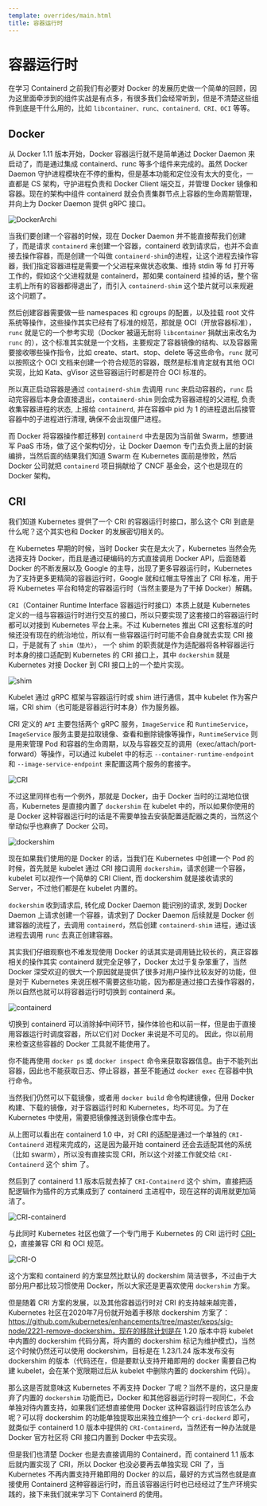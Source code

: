 ```yaml
---
template: overrides/main.html
title: 容器运行时
---
```


# 容器运行时
在学习 Containerd 之前我们有必要对 Docker 的发展历史做一个简单的回顾，因为这里面牵涉到的组件实战是有点多，有很多我们会经常听到，但是不清楚这些组件到底是干什么用的，比如 `libcontainer、runc、containerd、CRI、OCI` 等等。

## Docker
从 Docker 1.11 版本开始，Docker 容器运行就不是简单通过 Docker Daemon 来启动了，而是通过集成 containerd、runc 等多个组件来完成的。虽然 Docker Daemon 守护进程模块在不停的重构，但是基本功能和定位没有太大的变化，一直都是 CS 架构，守护进程负责和 Docker Client 端交互，并管理 Docker 镜像和容器。现在的架构中组件 containerd 就会负责集群节点上容器的生命周期管理，并向上为 Docker Daemon 提供 gRPC 接口。

![DockerArchi](../assets/images/DockerArchi.png "DockerArchi")

当我们要创建一个容器的时候，现在 Docker Daemon 并不能直接帮我们创建了，而是请求 `containerd` 来创建一个容器，containerd 收到请求后，也并不会直接去操作容器，而是创建一个叫做 `containerd-shim`的进程，让这个进程去操作容器，我们指定容器进程是需要一个父进程来做状态收集、维持 stdin 等 fd 打开等工作的，假如这个父进程就是 containerd，那如果 containerd 挂掉的话，整个宿主机上所有的容器都得退出了，而引入 `containerd-shim` 这个垫片就可以来规避这个问题了。

然后创建容器需要做一些 namespaces 和 cgroups 的配置，以及挂载 root 文件系统等操作，这些操作其实已经有了标准的规范，那就是 OCI（开放容器标准），`runc` 就是它的一个参考实现（Docker 被逼无耐将 `libcontainer` 捐献出来改名为 `runc` 的），这个标准其实就是一个文档，主要规定了容器镜像的结构、以及容器需要接收哪些操作指令，比如 create、start、stop、delete 等这些命令。`runc` 就可以按照这个 OCI 文档来创建一个符合规范的容器，既然是标准肯定就有其他 OCI 实现，比如 Kata、gVisor 这些容器运行时都是符合 OCI 标准的。

所以真正启动容器是通过 `containerd-shim` 去调用 `runc` 来启动容器的，`runc` 启动完容器后本身会直接退出，`containerd-shim` 则会成为容器进程的父进程, 负责收集容器进程的状态, 上报给 `containerd`, 并在容器中 pid 为 1 的进程退出后接管容器中的子进程进行清理, 确保不会出现僵尸进程。

而 Docker 将容器操作都迁移到 `containerd` 中去是因为当前做 Swarm，想要进军 PaaS 市场，做了这个架构切分，让 Docker Daemon 专门去负责上层的封装编排，当然后面的结果我们知道 Swarm 在 Kubernetes 面前是惨败，然后 Docker 公司就把 `containerd` 项目捐献给了 CNCF 基金会，这个也是现在的 Docker 架构。

## CRI

我们知道 Kubernetes 提供了一个 CRI 的容器运行时接口，那么这个 CRI 到底是什么呢？这个其实也和 Docker 的发展密切相关的。

在 Kubernetes 早期的时候，当时 Docker 实在是太火了，Kubernetes 当然会先选择支持 Docker，而且是通过硬编码的方式直接调用 Docker API，后面随着 Docker 的不断发展以及 Google 的主导，出现了更多容器运行时，Kubernetes 为了支持更多更精简的容器运行时，Google 就和红帽主导推出了 CRI 标准，用于将 Kubernetes 平台和特定的容器运行时（当然主要是为了干掉 Docker）解耦。

`CRI`（Container Runtime Interface 容器运行时接口）本质上就是 Kubernetes 定义的一组与容器运行时进行交互的接口，所以只要实现了这套接口的容器运行时都可以对接到 Kubernetes 平台上来。不过 Kubernetes 推出 CRI 这套标准的时候还没有现在的统治地位，所以有一些容器运行时可能不会自身就去实现 CRI 接口，于是就有了 `shim（垫片）`， 一个 shim 的职责就是作为适配器将各种容器运行时本身的接口适配到 Kubernetes 的 CRI 接口上，其中 `dockershim` 就是 Kubernetes 对接 Docker 到 CRI 接口上的一个垫片实现。

![shim](../assets/images/shim.png "shim")

Kubelet 通过 gRPC 框架与容器运行时或 shim 进行通信，其中 kubelet 作为客户端，CRI shim（也可能是容器运行时本身）作为服务器。

CRI 定义的 `API` 主要包括两个 gRPC 服务，`ImageService` 和 `RuntimeService`，`ImageService` 服务主要是拉取镜像、查看和删除镜像等操作，`RuntimeService` 则是用来管理 Pod 和容器的生命周期，以及与容器交互的调用（exec/attach/port-forward）等操作，可以通过 kubelet 中的标志 `--container-runtime-endpoint` 和 `--image-service-endpoint` 来配置这两个服务的套接字。

![CRI](../assets/images/CRI.png "CRI")

不过这里同样也有一个例外，那就是 Docker，由于 Docker 当时的江湖地位很高，Kubernetes 是直接内置了 `dockershim` 在 kubelet 中的，所以如果你使用的是 Docker 这种容器运行时的话是不需要单独去安装配置适配器之类的，当然这个举动似乎也麻痹了 Docker 公司。

![dockershim](../assets/images/dockershim.png "dockershim")

现在如果我们使用的是 Docker 的话，当我们在 Kubernetes 中创建一个 Pod 的时候，首先就是 kubelet 通过 CRI 接口调用 `dockershim`，请求创建一个容器，kubelet 可以视作一个简单的 CRI Client, 而 dockershim 就是接收请求的 Server，不过他们都是在 kubelet 内置的。

`dockershim` 收到请求后, 转化成 Docker Daemon 能识别的请求, 发到 Docker Daemon 上请求创建一个容器，请求到了 Docker Daemon 后续就是 Docker 创建容器的流程了，去调用 `containerd`，然后创建 `containerd-shim` 进程，通过该进程去调用 `runc` 去真正创建容器。

其实我们仔细观察也不难发现使用 Docker 的话其实是调用链比较长的，真正容器相关的操作其实 containerd 就完全足够了，Docker 太过于复杂笨重了，当然 Docker 深受欢迎的很大一个原因就是提供了很多对用户操作比较友好的功能，但是对于 Kubernetes 来说压根不需要这些功能，因为都是通过接口去操作容器的，所以自然也就可以将容器运行时切换到 containerd 来。

![containerd](../assets/images/containerd.png "containerd")

切换到 containerd 可以消除掉中间环节，操作体验也和以前一样，但是由于直接用容器运行时调度容器，所以它们对 Docker 来说是不可见的。 因此，你以前用来检查这些容器的 Docker 工具就不能使用了。

你不能再使用 `docker ps` 或 `docker inspect` 命令来获取容器信息。由于不能列出容器，因此也不能获取日志、停止容器，甚至不能通过 `docker exec` 在容器中执行命令。

当然我们仍然可以下载镜像，或者用 `docker build` 命令构建镜像，但用 Docker 构建、下载的镜像，对于容器运行时和 Kubernetes，均不可见。为了在 Kubernetes 中使用，需要把镜像推送到镜像仓库中去。

从上图可以看出在 containerd 1.0 中，对 CRI 的适配是通过一个单独的 `CRI-Containerd` 进程来完成的，这是因为最开始 containerd 还会去适配其他的系统（比如 swarm），所以没有直接实现 CRI，所以这个对接工作就交给 `CRI-Containerd` 这个 shim 了。

然后到了 containerd 1.1 版本后就去掉了 `CRI-Containerd` 这个 shim，直接把适配逻辑作为插件的方式集成到了 containerd 主进程中，现在这样的调用就更加简洁了。

![CRI-containerd](../assets/images/CRI-containerd.png "CRI-containerd")

与此同时 Kubernetes 社区也做了一个专门用于 Kubernetes 的 CRI 运行时 [CRI-O]((https://cri-o.io/))，直接兼容 CRI 和 OCI 规范。

![CRI-O](../assets/images/CRI-O.png "CRI-O")

这个方案和 containerd 的方案显然比默认的 dockershim 简洁很多，不过由于大部分用户都比较习惯使用 Docker，所以大家还是更喜欢使用 `dockershim` 方案。

但是随着 CRI 方案的发展，以及其他容器运行时对 CRI 的支持越来越完善，Kubernetes 社区在2020年7月份就开始着手移除 dockershim 方案了：https://github.com/kubernetes/enhancements/tree/master/keps/sig-node/2221-remove-dockershim，现在的移除计划是在 1.20 版本中将 kubelet 中内置的 dockershim 代码分离，将内置的 dockershim 标记为<backgrd class="rouge">维护模式</backgrd>)，当然这个时候仍然还可以使用 dockershim，目标是在 1.23/1.24 版本发布没有 dockershim 的版本（代码还在，但是要默认支持开箱即用的 docker 需要自己构建 kubelet，会在某个宽限期过后从 kubelet 中删除内置的 dockershim 代码）。

那么这是否就意味这 Kubernetes 不再支持 Docker 了呢？当然不是的，这只是废弃了内置的 `dockershim` 功能而已，Docker 和其他容器运行时将一视同仁，不会单独对待内置支持，如果我们还想直接使用 Docker 这种容器运行时应该怎么办呢？可以将 dockershim 的功能单独提取出来独立维护一个 `cri-dockerd` 即可，就类似于 containerd 1.0 版本中提供的 `CRI-Containerd`，当然还有一种办法就是 Docker 官方社区将 CRI 接口内置到 Docker 中去实现。

但是我们也清楚 Docker 也是去直接调用的 Containerd，而 containerd 1.1 版本后就内置实现了 CRI，所以 Docker 也没必要再去单独实现 CRI 了，当 Kubernetes 不再内置支持开箱即用的 Docker 的以后，最好的方式当然也就是直接使用 Containerd 这种容器运行时，而且该容器运行时也已经经过了生产环境实践的，接下来我们就来学习下 Containerd 的使用。
